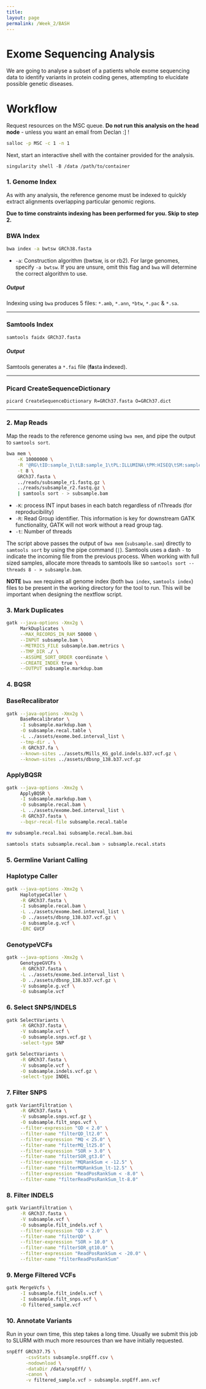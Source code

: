 ```yaml
---
title:
layout: page
permalink: /Week_2/BASH
---
```


# Exome Sequencing Analysis
We are going to analyse a subset of a patients whole exome sequencing data to identify variants in protein coding genes, attempting to elucidate possible genetic diseases.

# Workflow
Request resources on the MSC queue. **Do not run this analysis on the head node** - unless you want an email from Declan :] !

```bash
salloc -p MSC -c 1 -n 1
```

Next, start an interactive shell with the container provided for the analysis.

```
singularity shell -B /data /path/to/container
```

### 1. Genome Index
As with any analysis, the reference genome must be indexed to quickly extract alignments overlapping particular genomic regions.

**Due to time constraints indexing has been performed for you. Skip to step 2.**

### BWA Index
```bash
bwa index -a bwtsw GRCh38.fasta
```

* `-a`: Construction algorithm (bwtsw, is or rb2). For large genomes, specify `-a bwtsw`. If you are unsure, omit this flag and `bwa` will determine the correct algorithm to use.

##### Output
Indexing using `bwa` produces 5 files: `*.amb`, `*.ann`, `*btw`, `*.pac` & `*.sa`.

***

### Samtools Index
```bash
samtools faidx GRCh37.fasta
```
##### Output
Samtools generates a `*.fai` file (<strong>fa</strong>sta <strong>i</strong>ndexed).

***

### Picard CreateSequenceDictionary
```bash
picard CreateSequenceDictionary R=GRCh37.fasta O=GRCh37.dict
```

***

### 2. Map Reads
Map the reads to the reference genome using `bwa mem`, and pipe the output to `samtools sort`.

```bash
bwa mem \
    -K 10000000 \
    -R '@RG\tID:sample_1\tLB:sample_1\tPL:ILLUMINA\tPM:HISEQ\tSM:sample_1' \
    -t 8 \
    GRCh37.fasta \
    ../reads/subsample_r1.fastq.gz \
    ../reads/subsample_r2.fastq.gz \
    | samtools sort - > subsample.bam
```

* `-K`: process INT input bases in each batch regardless of nThreads (for reproducibility)
* `-R`: Read Group identifier. This information is key for downstream GATK functionality, GATK will not work without a read group tag.
* `-t`: Number of threads

The script above passes the output of `bwa mem` (`subsample.sam`) directly to `samtools sort` by using the pipe command (`|`). Samtools uses a dash `-` to indicate the incoming file from the previous process. When working with full sized samples, allocate more threads to samtools like so `samtools sort --threads 8 - > subsample.bam`.

**NOTE** `bwa mem` requires all genome index (both `bwa index`, `samtools index`) files to be present in the working directory for the tool to run. This will be important when designing the nextflow script.


### 3. Mark Duplicates

```bash
gatk --java-options -Xmx2g \
     MarkDuplicates \
     --MAX_RECORDS_IN_RAM 50000 \
     --INPUT subsample.bam \
     --METRICS_FILE subsample.bam.metrics \
     --TMP_DIR ./ \
     --ASSUME_SORT_ORDER coordinate \
     --CREATE_INDEX true \
     --OUTPUT subsample.markdup.bam
```

### 4. BQSR

### BaseRecalibrator
```bash
gatk --java-options -Xmx2g \
     BaseRecalibrator \
     -I subsample.markdup.bam \
     -O subsample.recal.table \
     -L ../assets/exome.bed.interval_list \
     --tmp-dir . \
     -R GRCh37.fa \
     --known-sites ../assets/Mills_KG_gold.indels.b37.vcf.gz \
     --known-sites ../assets/dbsnp_138.b37.vcf.gz
```


### ApplyBQSR
```bash
gatk --java-options -Xmx2g \
     ApplyBQSR \
     -I subsample.markdup.bam \
     -O subsample.recal.bam \
     -L ../assets/exome.bed.interval_list \
     -R GRCh37.fasta \
     --bqsr-recal-file subsample.recal.table
```

```bash
mv subsample.recal.bai subsample.recal.bam.bai
```

```bash
samtools stats subsample.recal.bam > subsample.recal.stats
```

### 5. Germline Variant Calling

### Haplotype Caller
```bash
gatk --java-options -Xmx2g \
     HaplotypeCaller \
     -R GRCh37.fasta \
     -I subsample.recal.bam \
     -L ../assets/exome.bed.interval_list \
     -D ../assets/dbsnp_138.b37.vcf.gz \
     -O subsample.g.vcf \
     -ERC GVCF
```

### GenotypeVCFs
```bash
gatk --java-options -Xmx2g \
     GenotypeGVCFs \
     -R GRCh37.fasta \
     -L ../assets/exome.bed.interval_list \
     -D ../assets/dbsnp_138.b37.vcf.gz \
     -V subsample.g.vcf \
     -O subsample.vcf
```

### 6. Select SNPS/INDELS
```bash
gatk SelectVariants \
     -R GRCh37.fasta \
     -V subsample.vcf \
     -O subsample.snps.vcf.gz \
     -select-type SNP
```

```bash
gatk SelectVariants \
     -R GRCh37.fasta \
     -V subsample.vcf \
     -O subsample.indels.vcf.gz \
     -select-type INDEL
```

### 7. Filter SNPS
```bash
gatk VariantFiltration \
     -R GRCh37.fasta \
     -V subsample.snps.vcf.gz \
     -O subsample.filt_snps.vcf \
     --filter-expression "QD < 2.0" \
     --filter-name "filterQD_lt2.0" \
     --filter-expression "MQ < 25.0" \
     --filter-name "filterMQ_lt25.0" \
     --filter-expression "SOR > 3.0" \
     --filter-name "filterSOR_gt3.0" \
     --filter-expression "MQRankSum < -12.5" \
     --filter-name "filterMQRankSum_lt-12.5" \
     --filter-expression "ReadPosRankSum < -8.0" \
     --filter-name "filterReadPosRankSum_lt-8.0"
```

### 8. Filter INDELS
```bash
gatk VariantFiltration \
     -R GRCh37.fasta \
     -V subsample.vcf \
     -O subsample.filt_indels.vcf \
     --filter-expression "QD < 2.0" \
     --filter-name "filterQD" \
     --filter-expression "SOR > 10.0" \
     --filter-name "filterSOR_gt10.0" \
     --filter-expression "ReadPosRankSum < -20.0" \
     --filter-name "filterReadPosRankSum"
```

### 9. Merge Filtered VCFs
```bash
gatk MergeVcfs \
     -I subsample.filt_indels.vcf \
     -I subsample.filt_snps.vcf \
     -O filtered_sample.vcf
```

### 10. Annotate Variants
Run in your own time, this step takes a long time. Usually we submit this job to SLURM with much more resources than we have initially requested.

```bash
snpEff GRCh37.75 \
       -csvStats subsample.snpEff.csv \
       -nodownload \
       -dataDir /data/snpEff/ \
       -canon \
       -v filtered_sample.vcf > subsample.snpEff.ann.vcf
```
